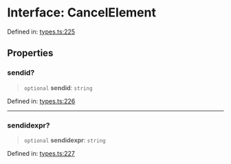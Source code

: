 # Interface: CancelElement

Defined in: [types.ts:225](https://github.com/caweinshenker/scxml-js/blob/7dd2f3af253aee1431983d9212ae959f7d7083ba/src/types.ts#L225)

## Properties

### sendid?

> `optional` **sendid**: `string`

Defined in: [types.ts:226](https://github.com/caweinshenker/scxml-js/blob/7dd2f3af253aee1431983d9212ae959f7d7083ba/src/types.ts#L226)

***

### sendidexpr?

> `optional` **sendidexpr**: `string`

Defined in: [types.ts:227](https://github.com/caweinshenker/scxml-js/blob/7dd2f3af253aee1431983d9212ae959f7d7083ba/src/types.ts#L227)
